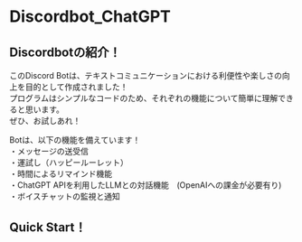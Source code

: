 # Discordbot_ChatGPT
## Discordbotの紹介！
このDiscord Botは、テキストコミュニケーションにおける利便性や楽しさの向上を目的として作成されました！  
プログラムはシンプルなコードのため、それぞれの機能について簡単に理解できると思います。  
ぜひ、お試しあれ！  

Botは、以下の機能を備えています！  
・メッセージの送受信  
・運試し（ハッピールーレット）  
・時間によるリマインド機能  
・ChatGPT APIを利用したLLMとの対話機能　(OpenAIへの課金が必要有り)  
・ボイスチャットの監視と通知  
  
## Quick Start！
